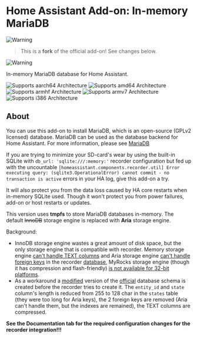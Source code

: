 # Home Assistant Add-on: In-memory MariaDB

![Warning][warning_stripe]

> This is a **fork** of the official add-on! See changes below.

![Warning][warning_stripe]

In-memory MariaDB database for Home Assistant.

![Supports aarch64 Architecture][aarch64-shield] ![Supports amd64 Architecture][amd64-shield] ![Supports armhf Architecture][armhf-shield] ![Supports armv7 Architecture][armv7-shield] ![Supports i386 Architecture][i386-shield]

## About

You can use this add-on to install MariaDB, which is an open-source (GPLv2 licensed) database.  MariaDB can be used as the database backend for Home Assistant. For more information, please see [MariaDB][mariadb]

If you are trying to minimize your SD-card's wear by using the built-in SQLite with `db_url: 'sqlite:///:memory:'` recorder configuration but fed up with the uncountable `[homeassistant.components.recorder.util] Error executing query: (sqlite3.OperationalError) cannot commit - no transaction is active` errors in your HA log, give this add-on a try.

It will also protect you from the data loss caused by HA core restarts when in-memory SQLite used. Though it won't protect you from power failures, add-on or host restarts or updates.

This version uses **tmpfs** to store MariaDB databases in-memory. The default ~~InnoDB~~ storage engine is replaced with **Aria** storage engine.

Background:
- InnoDB storage engine wastes a great amount of disk space, but the only storage engine that is compatible with recorder. Memory storage engine [can't handle TEXT columns][memory-storage-engine] and Aria storage engine [can't handle foreign keys][aria-storage-engine] in the recorder [database][schema], MyRocks storage engine (though it has compression and flash-friendly) [is not available for 32-bit platforms][myrocks-storage-engine].
- As a workaround a [modified][modified_schema] version of the [official][schema] database schema is created before the recorder tries to create it. The `entity_id` and `state` column's length is reduced from 255 to 128 char in the `states` table (they were too long for Aria keys), the 2 foreign keys are removed (Aria can't handle them, but the indexes are remained), the TEXT columns are compressed.

**See the Documentation tab for the required configuration changes for the recorder integration!!!**

[aarch64-shield]: https://img.shields.io/badge/aarch64-yes-green.svg
[amd64-shield]: https://img.shields.io/badge/amd64-yes-green.svg
[armhf-shield]: https://img.shields.io/badge/armhf-yes-green.svg
[armv7-shield]: https://img.shields.io/badge/armv7-yes-green.svg
[i386-shield]: https://img.shields.io/badge/i386-yes-green.svg
[mariadb]: https://mariadb.com
[memory-storage-engine]: https://mariadb.com/kb/en/memory-storage-engine/
[aria-storage-engine]: https://mariadb.com/resources/blog/storage-engine-choice-aria/
[myrocks-storage-engine]: https://mariadb.com/kb/en/about-myrocks-for-mariadb/#requirements-and-limitations
[schema]: https://www.home-assistant.io/docs/backend/database/#schema
[modified_schema]: https://github.com/lmagyar/homeassistant-addon-mariadb-inmemory/blob/master/mariadb/rootfs/etc/services.d/mariadb/schema.sql
[warning_stripe]: https://github.com/lmagyar/homeassistant-addon-mariadb-inmemory/raw/master/mariadb/warning_stripe_wide.png
